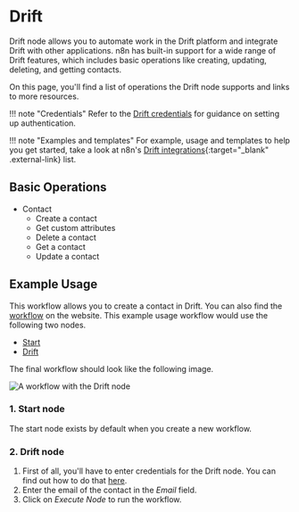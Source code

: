 # Drift

Drift node allows you to automate work in the Drift platform and integrate Drift with other applications. n8n has built-in support for a wide range of Drift features, which includes basic operations like creating, updating, deleting, and getting contacts. 

On this page, you'll find a list of operations the Drift node supports and links to more resources.

!!! note "Credentials"
    Refer to the [Drift credentials](https://docs.n8n.io/integrations/builtin/credentials/drift/) for guidance on setting up authentication. 

!!! note "Examples and templates"
    For example, usage and templates to help you get started, take a look at n8n's [Drift integrations](https://n8n.io/integrations/drift/){:target="_blank" .external-link} list.


## Basic Operations

* Contact
    * Create a contact
    * Get custom attributes
    * Delete a contact
    * Get a contact
    * Update a contact

## Example Usage

This workflow allows you to create a contact in Drift. You can also find the [workflow](https://n8n.io/workflows/497) on the website. This example usage workflow would use the following two nodes.
- [Start](/integrations/builtin/core-nodes/n8n-nodes-base.start/)
- [Drift]()

The final workflow should look like the following image.

![A workflow with the Drift node](/_images/integrations/builtin/app-nodes/drift/workflow.png)

### 1. Start node

The start node exists by default when you create a new workflow.

### 2. Drift node

1. First of all, you'll have to enter credentials for the Drift node. You can find out how to do that [here](/integrations/builtin/credentials/drift/).
2. Enter the email of the contact in the *Email* field.
3. Click on *Execute Node* to run the workflow.

